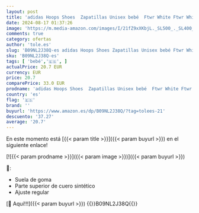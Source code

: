 ```yaml
---
layout: post
title: 'adidas Hoops Shoes  Zapatillas Unisex bebé  Ftwr White Ftwr White Ftwr White  22 EU'
date: 2024-08-17 01:37:26
image: 'https://m.media-amazon.com/images/I/21fZ9xXKbjL._SL500_._SL400_.jpg'
comments: true
category: ofertas
author: 'tole.es'
slug: 'B09NL2J38Q-es adidas Hoops Shoes Zapatillas Unisex bebé Ftwr White Ftwr...'
sku: 'B09NL2J38Q-es'
tags: [ 'bebé','🇪🇸', ]
actualPrice: 20.7 EUR
currency: EUR
price: 20.7
comparePrice: 33.0 EUR
prodname: 'adidas Hoops Shoes  Zapatillas Unisex bebé  Ftwr White Ftwr White Ftwr White  22 EU'
country: 'es'
flag: '🇪🇸'
brand: ''
buyurl: 'https://www.amazon.es/dp/B09NL2J38Q/?tag=tolees-21'
descuento: '37.27'
average: '20.7'
---
```


En este momento está [{{< param title >}}]({{< param buyurl >}}) en el siguiente enlace!

[![{{< param prodname >}}]({{< param image >}})]({{< param buyurl >}})

🔎:

- Suela de goma
- Parte superior de cuero sintético
- Ajuste regular

[🛒 Aquí!!!]({{< param buyurl >}})
{{<world>}}B09NL2J38Q{{</world>}}
